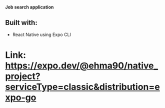 #### Job search application

## Built with:
- React Native using Expo CLI

# Link: https://expo.dev/@ehma90/native_project?serviceType=classic&distribution=expo-go


